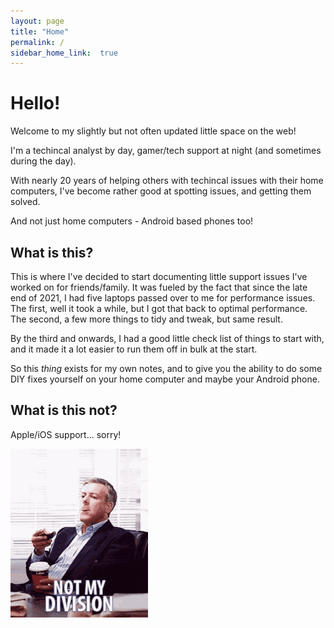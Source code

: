 ```yaml
---
layout: page
title: "Home"
permalink: /
sidebar_home_link:  true
---
```

# Hello!

Welcome to my slightly but not often updated little space on the web!

I'm a techincal analyst by day, gamer/tech support at night (and sometimes during the day).

With nearly 20 years of helping others with techincal issues with their home computers, I've become rather good at spotting issues, and getting them solved.

And not just home computers - Android based phones too!

## What is this?

This is where I've decided to start documenting little support issues I've worked on for friends/family. It was fueled by the fact that since the late end of 2021, I had five laptops passed over to me for performance issues. The first, well it took a while, but I got that back to optimal performance. The second, a few more things to tidy and tweak, but same result.

By the third and onwards, I had a good little check list of things to start with, and it made it a lot easier to run them off in bulk at the start.

So this *thing* exists for my own notes, and to give you the ability to do some DIY fixes yourself on your home computer and maybe your Android phone.

## What is this not?

Apple/iOS support... sorry!

![Nope!](/_content/not.gif)